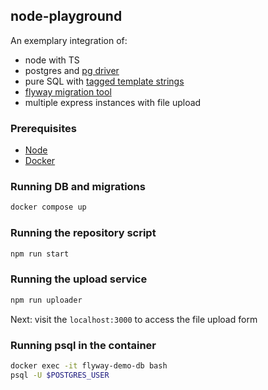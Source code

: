 ## node-playground

An exemplary integration of:

- node with TS
- postgres and [pg driver](https://node-postgres.com/)
- pure SQL with [tagged template strings](https://github.com/felixfbecker/node-sql-template-strings)
- [flyway migration tool](https://flywaydb.org/)
- multiple express instances with file upload

### Prerequisites

- [Node](https://nodejs.org/en/)
- [Docker](https://www.docker.com/)

### Running DB and migrations

```bash
docker compose up
```

### Running the repository script

```bash
npm run start
```

### Running the upload service

```bash
npm run uploader
```

Next: visit the `localhost:3000` to access the file upload form

### Running psql in the container

```bash
docker exec -it flyway-demo-db bash
psql -U $POSTGRES_USER
```
